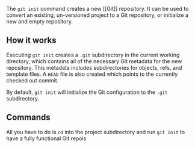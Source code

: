 The `git init` command creates a new [[Git]] repository. It can be used to convert an existing, un-versioned project to a Git repository, or initialize a new and empty repository.

## How it works
Executing `git init` creates a `.git` subdirectory in the current working directory, which contains all of the necessary Git metadata for the new repository. This metadata includes subdirectories for objects, refs, and template files. A `HEAD` file is also created which points to the currently checked out commit.

By default, `git init` will initialize the Git configuration to the `.git` subdirectory.
## Commands
All you have to do is `cd` into the project subdirectory and run `git init` to have a fully functional Git repois